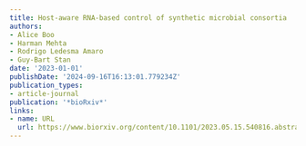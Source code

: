 ```yaml
---
title: Host-aware RNA-based control of synthetic microbial consortia
authors:
- Alice Boo
- Harman Mehta
- Rodrigo Ledesma Amaro
- Guy-Bart Stan
date: '2023-01-01'
publishDate: '2024-09-16T16:13:01.779234Z'
publication_types:
- article-journal
publication: '*bioRxiv*'
links:
- name: URL
  url: https://www.biorxiv.org/content/10.1101/2023.05.15.540816.abstract
---
```

